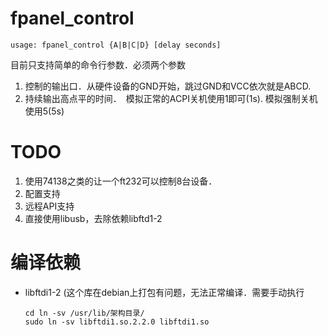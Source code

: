 # fpanel_control

```
usage: fpanel_control {A|B|C|D} [delay seconds]
```

目前只支持简单的命令行参数．必须两个参数
1. 控制的输出口．从硬件设备的GND开始，跳过GND和VCC依次就是ABCD.
2. 持续输出高点平的时间．　模拟正常的ACPI关机使用1即可(1s). 模拟强制关机使用5(5s)

# TODO
1. 使用74138之类的让一个ft232可以控制8台设备．
2. 配置支持
3. 远程API支持
4. 直接使用libusb，去除依赖libftd1-2



# 编译依赖
- libftdi1-2 (这个库在debian上打包有问题，无法正常编译．需要手动执行

  ```
  cd ln -sv /usr/lib/架构目录/
  sudo ln -sv libftdi1.so.2.2.0 libftdi1.so
  ```

